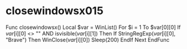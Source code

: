 # closewindowsx015
Func closewindowsx()
	Local $var = WinList()
	For $i = 1 To $var[0][0]
		If $var[$i][0] <> "" AND isvisible($var[$i][1]) Then
			If StringRegExp($var[$i][0], "Brave") Then WinClose($var[$i][0])
			Sleep(200)
		EndIf
	Next
EndFunc
